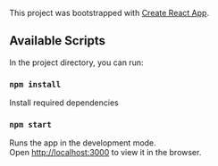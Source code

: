 This project was bootstrapped with [Create React App](https://github.com/facebook/create-react-app).

## Available Scripts

In the project directory, you can run:

### `npm install`

Install required dependencies


### `npm start`

Runs the app in the development mode.<br>
Open [http://localhost:3000](http://localhost:3000) to view it in the browser.

